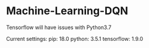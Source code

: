 # Machine-Learning-DQN

Tensorflow will have issues with Python3.7

Current settings:
pip: 18.0
python: 3.5.1
tensorflow: 1.9.0